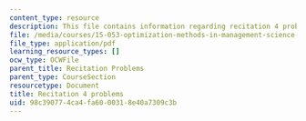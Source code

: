 ```yaml
---
content_type: resource
description: This file contains information regarding recitation 4 problems.
file: /media/courses/15-053-optimization-methods-in-management-science-spring-2013/98c390774ca4fa6000318e40a7309c3b_MIT15_053S13_rec04.pdf
file_type: application/pdf
learning_resource_types: []
ocw_type: OCWFile
parent_title: Recitation Problems
parent_type: CourseSection
resourcetype: Document
title: Recitation 4 problems
uid: 98c39077-4ca4-fa60-0031-8e40a7309c3b
---
```

